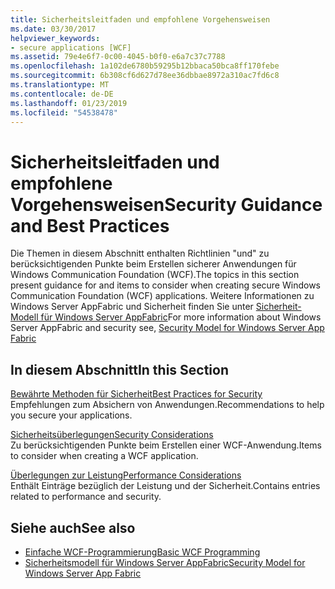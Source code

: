 ```yaml
---
title: Sicherheitsleitfaden und empfohlene Vorgehensweisen
ms.date: 03/30/2017
helpviewer_keywords:
- secure applications [WCF]
ms.assetid: 79e4e6f7-0c00-4045-b0f0-e6a7c37c7788
ms.openlocfilehash: 1a102de6780b59295b12bbaca50bca8ff170febe
ms.sourcegitcommit: 6b308cf6d627d78ee36dbbae8972a310ac7fd6c8
ms.translationtype: MT
ms.contentlocale: de-DE
ms.lasthandoff: 01/23/2019
ms.locfileid: "54538478"
---
```

# <a name="security-guidance-and-best-practices"></a><span data-ttu-id="06294-102">Sicherheitsleitfaden und empfohlene Vorgehensweisen</span><span class="sxs-lookup"><span data-stu-id="06294-102">Security Guidance and Best Practices</span></span>
<span data-ttu-id="06294-103">Die Themen in diesem Abschnitt enthalten Richtlinien "und" zu berücksichtigenden Punkte beim Erstellen sicherer Anwendungen für Windows Communication Foundation (WCF).</span><span class="sxs-lookup"><span data-stu-id="06294-103">The topics in this section present guidance for and items to consider when creating secure Windows Communication Foundation (WCF) applications.</span></span> <span data-ttu-id="06294-104">Weitere Informationen zu Windows Server AppFabric und Sicherheit finden Sie unter [Sicherheit-Modell für Windows Server AppFabric](https://go.microsoft.com/fwlink/?LinkID=201279&clcid=0x409)</span><span class="sxs-lookup"><span data-stu-id="06294-104">For more information about Windows Server AppFabric and security see, [Security Model for Windows Server App Fabric](https://go.microsoft.com/fwlink/?LinkID=201279&clcid=0x409)</span></span>  
  
## <a name="in-this-section"></a><span data-ttu-id="06294-105">In diesem Abschnitt</span><span class="sxs-lookup"><span data-stu-id="06294-105">In this Section</span></span>  
 [<span data-ttu-id="06294-106">Bewährte Methoden für Sicherheit</span><span class="sxs-lookup"><span data-stu-id="06294-106">Best Practices for Security</span></span>](../../../../docs/framework/wcf/feature-details/best-practices-for-security-in-wcf.md)  
 <span data-ttu-id="06294-107">Empfehlungen zum Absichern von Anwendungen.</span><span class="sxs-lookup"><span data-stu-id="06294-107">Recommendations to help you secure your applications.</span></span>  
  
 [<span data-ttu-id="06294-108">Sicherheitsüberlegungen</span><span class="sxs-lookup"><span data-stu-id="06294-108">Security Considerations</span></span>](../../../../docs/framework/wcf/feature-details/security-considerations-in-wcf.md)  
 <span data-ttu-id="06294-109">Zu berücksichtigenden Punkte beim Erstellen einer WCF-Anwendung.</span><span class="sxs-lookup"><span data-stu-id="06294-109">Items to consider when creating a WCF application.</span></span>  
  
 [<span data-ttu-id="06294-110">Überlegungen zur Leistung</span><span class="sxs-lookup"><span data-stu-id="06294-110">Performance Considerations</span></span>](../../../../docs/framework/wcf/feature-details/performance-considerations.md)  
 <span data-ttu-id="06294-111">Enthält Einträge bezüglich der Leistung und der Sicherheit.</span><span class="sxs-lookup"><span data-stu-id="06294-111">Contains entries related to performance and security.</span></span>  
  
## <a name="see-also"></a><span data-ttu-id="06294-112">Siehe auch</span><span class="sxs-lookup"><span data-stu-id="06294-112">See also</span></span>
- [<span data-ttu-id="06294-113">Einfache WCF-Programmierung</span><span class="sxs-lookup"><span data-stu-id="06294-113">Basic WCF Programming</span></span>](../../../../docs/framework/wcf/basic-wcf-programming.md)
- [<span data-ttu-id="06294-114">Sicherheitsmodell für Windows Server AppFabric</span><span class="sxs-lookup"><span data-stu-id="06294-114">Security Model for Windows Server App Fabric</span></span>](https://go.microsoft.com/fwlink/?LinkID=201279&clcid=0x409)
